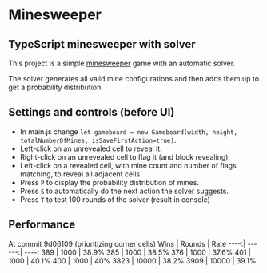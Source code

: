 # Minesweeper
## TypeScript minesweeper with solver

This project is a simple [minesweeper](https://en.wikipedia.org/wiki/Minesweeper_(video_game)) game with an automatic solver.

The solver generates all valid mine configurations and then adds them up to get a probability distribution.

## Settings and controls (before UI)
* In main.js change `let gameboard = new Gameboard(width, height, totalNumberOfMines, isSaveFirstAction=true)`.
* Left-click on an unrevealed cell to reveal it.
* Right-click on an unrevealed cell to flag it (and block revealing).
* Left-click on a revealed cell, with mine count and number of flags matching, to reveal all adjacent cells.
* Press `P` to display the probability distribution of mines.
* Press `S` to automatically do the next action the solver suggests.
* Press `T` to test 100 rounds of the solver (result in console)

## Performance
At commit 9d06109 (prioritizing corner cells)
Wins | Rounds | Rate
----:| ------:| ----:
389  |   1000 | 38.9%
385  |   1000 | 38.5%
376  |   1000 | 37.6%
401  |   1000 | 40.1%
400  |   1000 |   40%
3823 |  10000 | 38.2%
3909 |  10000 | 39.1%

